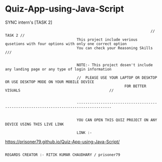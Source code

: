 # Quiz-App-using-Java-Script
SYNC intern's [TASK 2]


                                                                       // TASK 2 // 
                                     This project include verious qusetions with four options with only one correct option
                                     You can check your Reasoning Skills /// 
                                     
                                     
                                     NOTE:- This project dosen't include any landing page or any type of login information
                                     
                                     //  PLEASE USE YOUR LAPTOP OR DESKTOP OR USE DESKTOP MODE ON YOUR MOBILE DEVICE 
                                                           FOR BETTER VISUALS                                         //
                                                           
                                                           
                                     --------------------------------------------------------------------------------------
                                     
                                     
                                     YOU CAN OPEN THIS QUIZ PROJECT ON ANY DEVICE USING THIS LIVE LINK
                                     
                                     LINK :-  
 https://prisoner79.github.io/Quiz-App-using-Java-Script/
                                     
                                     
                                                                               REGARDS CREATOR :- RITIK KUMAR CHAUDHARY / prisoner79
